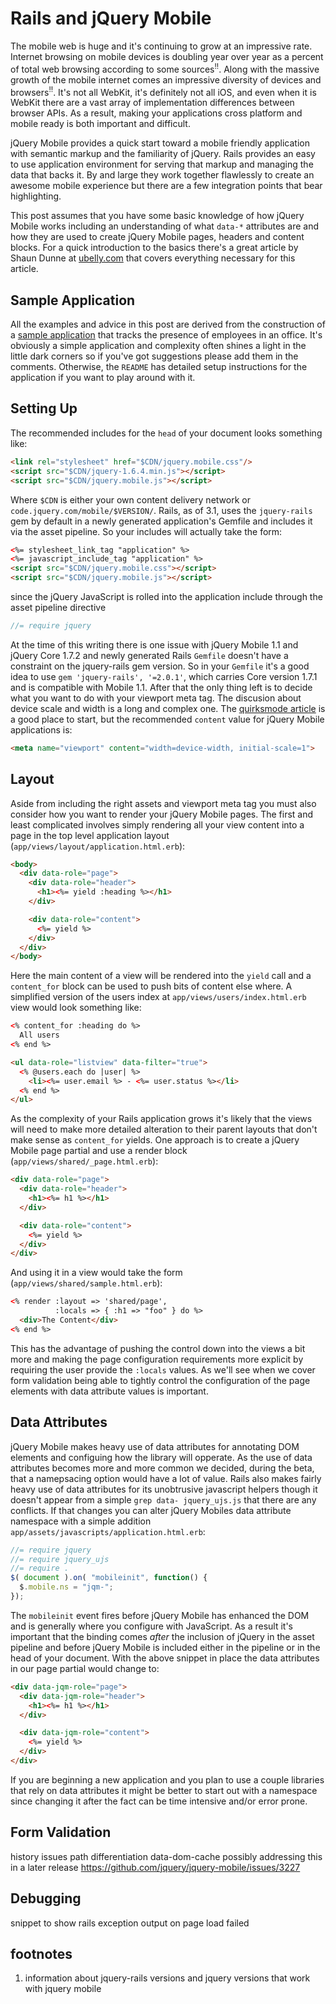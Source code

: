 # Rails and jQuery Mobile

The mobile web is huge and it's continuing to grow at an impressive rate. Internet browsing on mobile devices is doubling year over year as a percent of total web browsing according to some sources<sup>!!</sup>. Along with the massive growth of the mobile internet comes an impressive diversity of devices and browsers<sup>!!</sup>. It's not all WebKit, it's definitely not all iOS, and even when it is WebKit there are a vast array of implementation differences between browser APIs. As a result, making your applications cross platform and mobile ready is both important and difficult.

jQuery Mobile provides a quick start toward a mobile friendly application with semantic markup and the familiarity of jQuery. Rails provides an easy to use application environment for serving that markup and managing the data that backs it. By and large they work together flawlessly to create an awesome mobile experience but there are a few integration points that bear highlighting.

This post assumes that you have some basic knowledge of how jQuery Mobile works including an understanding of what `data-*` attributes are and how they are used to create jQuery Mobile pages, headers and content blocks. For a quick introduction to the basics there's a great article by Shaun Dunne at [ubelly.com](http://www.ubelly.com/2012/02/jquery-mobile-101/) that covers everything necessary for this article.

## Sample Application

All the examples and advice in this post are derived from the construction of a [sample application](https://github.com/johnbender/jqm-rails) that tracks the presence of employees in an office. It's obviously a simple application and complexity often shines a light in the little dark corners so if you've got suggestions please add them in the comments. Otherwise, the `README` has detailed setup instructions for the application if you want to play around with it.

## Setting Up

The recommended includes for the `head` of your document looks something like:

```html
<link rel="stylesheet" href="$CDN/jquery.mobile.css"/>
<script src="$CDN/jquery-1.6.4.min.js"></script>
<script src="$CDN/jquery.mobile.js"></script>
```

Where `$CDN` is either your own content delivery network or `code.jquery.com/mobile/$VERSION/`. Rails, as of 3.1, uses the `jquery-rails` gem by default in a newly generated application's Gemfile and includes it via the asset pipeline. So your includes will actually take the form:

```html
<%= stylesheet_link_tag "application" %>
<%= javascript_include_tag "application" %>
<script src="$CDN/jquery.mobile.css"></script>
<script src="$CDN/jquery.mobile.js"></script>
```

since the jQuery JavaScript is rolled into the application include through the asset pipeline directive

```javascript
//= require jquery
```

At the time of this writing there is one issue with jQuery Mobile 1.1 and jQuery Core 1.7.2 and newly generated Rails `Gemfile` doesn't have a constraint on the jquery-rails gem version. So in your `Gemfile` it's a good idea to use `gem 'jquery-rails', '=2.0.1'`, which carries Core version 1.7.1 and is compatible with Mobile 1.1. After that the only thing left is to decide what you want to do with your viewport meta tag. The discusion about device scale and width is a long and complex one. The [quirksmode article](http://www.quirksmode.org/blog/archives/2010/04/a_pixel_is_not.html) is a good place to start, but the recommended `content` value for jQuery Mobile applications is:

```html
<meta name="viewport" content="width=device-width, initial-scale=1">
```

## Layout

Aside from including the right assets and viewport meta tag you must also consider how you want to render your jQuery Mobile pages. The first and least complicated involves simply rendering all your view content into a page in the top level application layout (`app/views/layout/application.html.erb`):

```html
<body>
  <div data-role="page">
    <div data-role="header">
      <h1><%= yield :heading %></h1>
    </div>

    <div data-role="content">
      <%= yield %>
    </div>
  </div>
</body>
```

Here the main content of a view will be rendered into the `yield` call and a `content_for` block can be used to push bits of content else where. A simplified version of the users index at `app/views/users/index.html.erb` view would look something like:

```html
<% content_for :heading do %>
  All users
<% end %>

<ul data-role="listview" data-filter="true">
  <% @users.each do |user| %>
    <li><%= user.email %> - <%= user.status %></li>
  <% end %>
</ul>
```

As the complexity of your Rails application grows it's likely that the views will need to make more detailed alteration to their parent layouts that don't make sense as `content_for` yields. One approach is to create a jQuery Mobile page partial and use a render block (`app/views/shared/_page.html.erb`):

```html
<div data-role="page">
  <div data-role="header">
    <h1><%= h1 %></h1>
  </div>

  <div data-role="content">
    <%= yield %>
  </div>
</div>
```

And using it in a view would take the form (`app/views/shared/sample.html.erb`):

```html
<% render :layout => 'shared/page',
          :locals => { :h1 => "foo" } do %>
  <div>The Content</div>
<% end %>
```

This has the advantage of pushing the control down into the views a bit more and making the page configuration requirements more explicit by requiring the user provide the `:locals` values. As we'll see when we cover form validation being able to tightly control the configuration of the page elements with data attribute values is important.

## Data Attributes

jQuery Mobile makes heavy use of data attributes for annotating DOM elements and configuing how the library will opperate. As the use of data attributes becomes more and more common we decided, during the beta, that a namepsacing option would have a lot of value. Rails also makes fairly heavy use of data attributes for its unobtrusive javascript helpers though it doesn't appear from a simple `grep data- jquery_ujs.js` that there are any conflicts. If that changes you can alter jQuery Mobiles data attribute namespace with a simple addition `app/assets/javascripts/application.html.erb`:

```javascript
//= require jquery
//= require jquery_ujs
//= require .
$( document ).on( "mobileinit", function() {
  $.mobile.ns = "jqm-";
});
```

The `mobileinit` event fires before jQuery Mobile has enhanced the DOM and is generally where you configure with JavaScript. As a result it's important that the binding comes _after_ the inclusion of jQuery in the asset pipeline and before jQuery Mobile is included either in the pipeline or in the head of your document. With the above snippet in place the data attributes in our page partial would change to:

```html
<div data-jqm-role="page">
  <div data-jqm-role="header">
    <h1><%= h1 %></h1>
  </div>

  <div data-jqm-role="content">
    <%= yield %>
  </div>
</div>
```

If you are beginning a new application and you plan to use a couple libraries that rely on data attributes it might be better to start out with a namespace since changing it after the fact can be time intensive and/or error prone.

## Form Validation



history issues
path differentiation
data-dom-cache
possibly addressing this in a later release https://github.com/jquery/jquery-mobile/issues/3227

## Debugging

snippet to show rails exception output on page load failed


## footnotes

1. information about jquery-rails versions and jquery versions that work with jquery mobile
